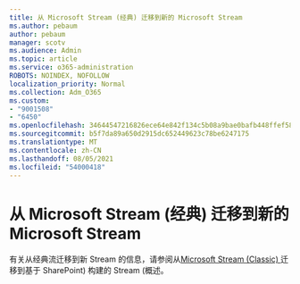 ```yaml
---
title: 从 Microsoft Stream (经典) 迁移到新的 Microsoft Stream
ms.author: pebaum
author: pebaum
manager: scotv
ms.audience: Admin
ms.topic: article
ms.service: o365-administration
ROBOTS: NOINDEX, NOFOLLOW
localization_priority: Normal
ms.collection: Adm_O365
ms.custom:
- "9001508"
- "6450"
ms.openlocfilehash: 34644547216826ece64e842f134c5b08a9bae0bafb448ffef589db78c3263c5a
ms.sourcegitcommit: b5f7da89a650d2915dc652449623c78be6247175
ms.translationtype: MT
ms.contentlocale: zh-CN
ms.lasthandoff: 08/05/2021
ms.locfileid: "54000418"
---
```

# <a name="migrate-from-microsoft-stream-classic-to-the-new-microsoft-stream"></a>从 Microsoft Stream (经典) 迁移到新的 Microsoft Stream

有关从经典流迁移到新 Stream 的信息，请参阅从[Microsoft Stream (Classic) ](/stream/streamnew/stream-classic-to-new-migration-overview)迁移到基于 SharePoint) 构建的 Stream (概述。